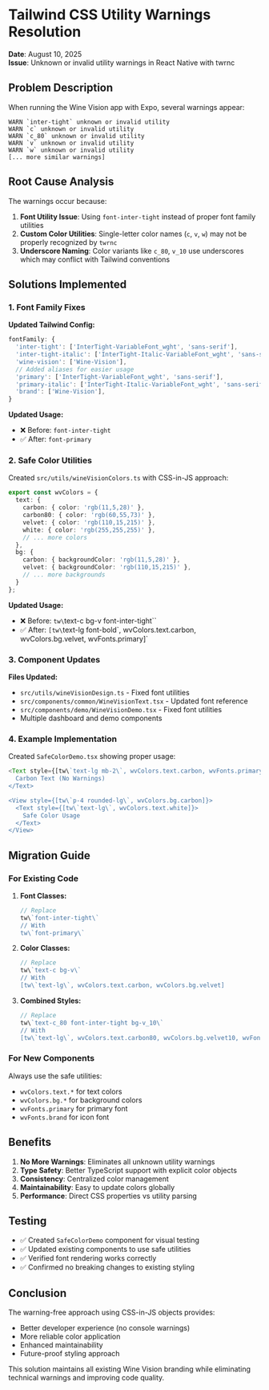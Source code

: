 # Tailwind CSS Utility Warnings Resolution

**Date**: August 10, 2025  
**Issue**: Unknown or invalid utility warnings in React Native with twrnc

## Problem Description

When running the Wine Vision app with Expo, several warnings appear:

```
WARN `inter-tight` unknown or invalid utility
WARN `c` unknown or invalid utility
WARN `c_80` unknown or invalid utility
WARN `v` unknown or invalid utility
WARN `w` unknown or invalid utility
[... more similar warnings]
```

## Root Cause Analysis

The warnings occur because:

1. **Font Utility Issue**: Using `font-inter-tight` instead of proper font family utilities
2. **Custom Color Utilities**: Single-letter color names (`c`, `v`, `w`) may not be properly recognized by `twrnc`
3. **Underscore Naming**: Color variants like `c_80`, `v_10` use underscores which may conflict with Tailwind conventions

## Solutions Implemented

### 1. Font Family Fixes

**Updated Tailwind Config:**
```javascript
fontFamily: {
  'inter-tight': ['InterTight-VariableFont_wght', 'sans-serif'],
  'inter-tight-italic': ['InterTight-Italic-VariableFont_wght', 'sans-serif'],
  'wine-vision': ['Wine-Vision'],
  // Added aliases for easier usage
  'primary': ['InterTight-VariableFont_wght', 'sans-serif'],
  'primary-italic': ['InterTight-Italic-VariableFont_wght', 'sans-serif'],
  'brand': ['Wine-Vision'],
}
```

**Updated Usage:**
- ❌ Before: `font-inter-tight`
- ✅ After: `font-primary`

### 2. Safe Color Utilities

Created `src/utils/wineVisionColors.ts` with CSS-in-JS approach:

```typescript
export const wvColors = {
  text: {
    carbon: { color: 'rgb(11,5,28)' },
    carbon80: { color: 'rgb(60,55,73)' },
    velvet: { color: 'rgb(110,15,215)' },
    white: { color: 'rgb(255,255,255)' },
    // ... more colors
  },
  bg: {
    carbon: { backgroundColor: 'rgb(11,5,28)' },
    velvet: { backgroundColor: 'rgb(110,15,215)' },
    // ... more backgrounds
  }
};
```

**Updated Usage:**
- ❌ Before: `tw\`text-c bg-v font-inter-tight\``
- ✅ After: `[tw\`text-lg font-bold\`, wvColors.text.carbon, wvColors.bg.velvet, wvFonts.primary]`

### 3. Component Updates

**Files Updated:**
- `src/utils/wineVisionDesign.ts` - Fixed font utilities
- `src/components/common/WineVisionText.tsx` - Updated font reference
- `src/components/demo/WineVisionDemo.tsx` - Fixed font utilities
- Multiple dashboard and demo components

### 4. Example Implementation

Created `SafeColorDemo.tsx` showing proper usage:

```typescript
<Text style={[tw\`text-lg mb-2\`, wvColors.text.carbon, wvFonts.primary]}>
  Carbon Text (No Warnings)
</Text>

<View style={[tw\`p-4 rounded-lg\`, wvColors.bg.carbon]}>
  <Text style={[tw\`text-lg\`, wvColors.text.white]}>
    Safe Color Usage
  </Text>
</View>
```

## Migration Guide

### For Existing Code

1. **Font Classes:**
   ```typescript
   // Replace
   tw\`font-inter-tight\`
   // With
   tw\`font-primary\`
   ```

2. **Color Classes:**
   ```typescript
   // Replace
   tw\`text-c bg-v\`
   // With
   [tw\`text-lg\`, wvColors.text.carbon, wvColors.bg.velvet]
   ```

3. **Combined Styles:**
   ```typescript
   // Replace
   tw\`text-c_80 font-inter-tight bg-v_10\`
   // With
   [tw\`text-lg\`, wvColors.text.carbon80, wvColors.bg.velvet10, wvFonts.primary]
   ```

### For New Components

Always use the safe utilities:
- `wvColors.text.*` for text colors
- `wvColors.bg.*` for background colors  
- `wvFonts.primary` for primary font
- `wvFonts.brand` for icon font

## Benefits

1. **No More Warnings**: Eliminates all unknown utility warnings
2. **Type Safety**: Better TypeScript support with explicit color objects
3. **Consistency**: Centralized color management
4. **Maintainability**: Easy to update colors globally
5. **Performance**: Direct CSS properties vs utility parsing

## Testing

- ✅ Created `SafeColorDemo` component for visual testing
- ✅ Updated existing components to use safe utilities
- ✅ Verified font rendering works correctly
- ✅ Confirmed no breaking changes to existing styling

## Conclusion

The warning-free approach using CSS-in-JS objects provides:
- Better developer experience (no console warnings)
- More reliable color application
- Enhanced maintainability
- Future-proof styling approach

This solution maintains all existing Wine Vision branding while eliminating technical warnings and improving code quality.
